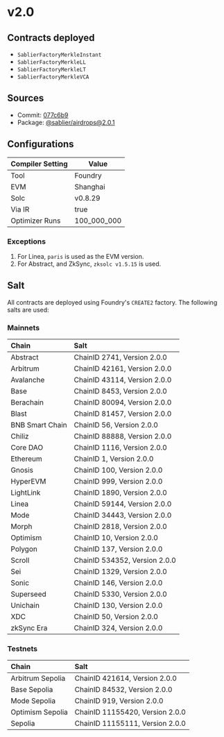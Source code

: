 # v2.0

## Contracts deployed

- `SablierFactoryMerkleInstant`
- `SablierFactoryMerkleLL`
- `SablierFactoryMerkleLT`
- `SablierFactoryMerkleVCA`

## Sources

- Commit: [077c6b9](https://github.com/sablier-labs/airdrops/commit/077c6b9766ef7693ba9e82a9e001dc0097709c01)
- Package: [@sablier/airdrops@2.0.1](https://npmjs.com/package/@sablier/airdrops/v/2.0.1)

## Configurations

| Compiler Setting | Value       |
| ---------------- | ----------- |
| Tool             | Foundry     |
| EVM              | Shanghai    |
| Solc             | v0.8.29     |
| Via IR           | true        |
| Optimizer Runs   | 100_000_000 |

### Exceptions

1. For Linea, `paris` is used as the EVM version.
2. For Abstract, and ZkSync, `zksolc v1.5.15` is used.

## Salt

All contracts are deployed using Foundry's `CREATE2` factory. The following salts are used:

### Mainnets

| Chain           | Salt                          |
| :-------------- | :---------------------------- |
| Abstract        | ChainID 2741, Version 2.0.0   |
| Arbitrum        | ChainID 42161, Version 2.0.0  |
| Avalanche       | ChainID 43114, Version 2.0.0  |
| Base            | ChainID 8453, Version 2.0.0   |
| Berachain       | ChainID 80094, Version 2.0.0  |
| Blast           | ChainID 81457, Version 2.0.0  |
| BNB Smart Chain | ChainID 56, Version 2.0.0     |
| Chiliz          | ChainID 88888, Version 2.0.0  |
| Core DAO        | ChainID 1116, Version 2.0.0   |
| Ethereum        | ChainID 1, Version 2.0.0      |
| Gnosis          | ChainID 100, Version 2.0.0    |
| HyperEVM        | ChainID 999, Version 2.0.0    |
| LightLink       | ChainID 1890, Version 2.0.0   |
| Linea           | ChainID 59144, Version 2.0.0  |
| Mode            | ChainID 34443, Version 2.0.0  |
| Morph           | ChainID 2818, Version 2.0.0   |
| Optimism        | ChainID 10, Version 2.0.0     |
| Polygon         | ChainID 137, Version 2.0.0    |
| Scroll          | ChainID 534352, Version 2.0.0 |
| Sei             | ChainID 1329, Version 2.0.0   |
| Sonic           | ChainID 146, Version 2.0.0    |
| Superseed       | ChainID 5330, Version 2.0.0   |
| Unichain        | ChainID 130, Version 2.0.0    |
| XDC             | ChainID 50, Version 2.0.0     |
| zkSync Era      | ChainID 324, Version 2.0.0    |

### Testnets

| Chain            | Salt                            |
| :--------------- | :------------------------------ |
| Arbitrum Sepolia | ChainID 421614, Version 2.0.0   |
| Base Sepolia     | ChainID 84532, Version 2.0.0    |
| Mode Sepolia     | ChainID 919, Version 2.0.0      |
| Optimism Sepolia | ChainID 11155420, Version 2.0.0 |
| Sepolia          | ChainID 11155111, Version 2.0.0 |
